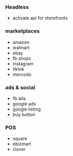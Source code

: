 ### Headless
   - activate api for storefronts
### marketplaces
   - amazon
   - walmart
   - ebay
   - fb shops
   - instagram
   - tiktok
   - mercodo 

### ads & social
   - fb ads
   - google ads
   - google listing
   - buy button

### POS
   - square
   - ebizmart
   - clover
